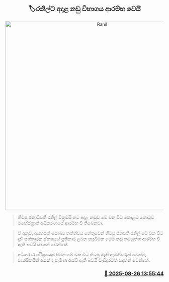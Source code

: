 <p align='center'><b><h2 align='center' title='Ranil's trial begins'>🏷රනිල්ට අදාළ නඩු විභාගය ආරම්භ වෙයි</h2></b></p>
<p align='center'><img src='https://helakuru.sgp1.cdn.digitaloceanspaces.com/esana/images/lib/ranil-kl.jpg' width='600' alt='Ranil's trial begins'></p>

> හිටපු ජනාධිපති රනිල් වික්‍රමසිංහට අදළ නඩුව මේ වන විට කොළඹ කොටුව මහේස්ත්‍රාත් අධිකරණයේ ආරම්භ වී තිබෙනවා.

> ඒ අනුව, අයහපත් සෞඛ්‍ය තත්ත්වය හේතුවෙන් හිටපු ජනපති රනිල් මේ වන විට දැඩි සත්කාරක ඒකකයේ ප්‍රතිකාර ලබන පසුබිමක මෙම නඩු කටයුත්ත ආරම්භ වී ඇති බවයි සඳහන් වෙන්නේ.

> අධිකරණ පරිශ්‍රයෙන් පිටත මේ වන විට හිටපු මැති ඇමතිවරුන් මෙන්ම, පාක්ෂිකයින් රැසක් ද පැමිණ රැස්වී ඇති බවයි වැඩිදුරටත් සඳහන් වෙන්නේ.



<h3 align='right'><a href='https://www.helakuru.lk/esana/p/113075/'>📅 2025-08-26 13:55:44</a></h3>
